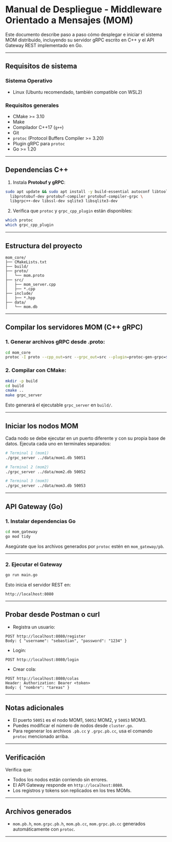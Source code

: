 #  Manual de Despliegue - Middleware Orientado a Mensajes (MOM)

Este documento describe paso a paso cómo desplegar e iniciar el sistema MOM distribuido, incluyendo su servidor gRPC escrito en C++ y el API Gateway REST implementado en Go.

---

##  Requisitos de sistema

### Sistema Operativo
- Linux (Ubuntu recomendado, también compatible con WSL2)

### Requisitos generales
- CMake >= 3.10
- Make
- Compilador C++17 (`g++`)
- Git
- `protoc` (Protocol Buffers Compiler >= 3.20)
- Plugin gRPC para `protoc`
- Go >= 1.20

---

##  Dependencias C++

1. Instala **Protobuf y gRPC**:

```bash
sudo apt update && sudo apt install -y build-essential autoconf libtool pkg-config \
  libprotobuf-dev protobuf-compiler protobuf-compiler-grpc \
  libgrpc++-dev libssl-dev sqlite3 libsqlite3-dev
```

2. Verifica que `protoc` y `grpc_cpp_plugin` están disponibles:

```bash
which protoc
which grpc_cpp_plugin
```

---

##  Estructura del proyecto

```
mom_core/
├── CMakeLists.txt
├── build/
├── proto/
│   └── mom.proto
├── src/
│   ├── mom_server.cpp
│   ├── *.cpp
├── include/
│   ├── *.hpp
├── data/
│   └── mom.db
```

---

##  Compilar los servidores MOM (C++ gRPC)

### 1. Generar archivos gRPC desde .proto:

```bash
cd mom_core
protoc -I proto --cpp_out=src --grpc_out=src --plugin=protoc-gen-grpc=$(which grpc_cpp_plugin) proto/mom.proto
```

### 2. Compilar con CMake:

```bash
mkdir -p build
cd build
cmake ..
make grpc_server
```

Esto generará el ejecutable `grpc_server` en `build/`.

---

##  Iniciar los nodos MOM

Cada nodo se debe ejecutar en un puerto diferente y con su propia base de datos. Ejecuta cada uno en terminales separados:

```bash
# Terminal 1 (mom1)
./grpc_server ../data/mom1.db 50051

# Terminal 2 (mom2)
./grpc_server ../data/mom2.db 50052

# Terminal 3 (mom3)
./grpc_server ../data/mom3.db 50053
```

---

##  API Gateway (Go)

### 1. Instalar dependencias Go

```bash
cd mom_gateway
go mod tidy
```

Asegúrate que los archivos generados por `protoc` estén en `mom_gateway/pb`.

---

### 2. Ejecutar el Gateway

```bash
go run main.go
```

Esto inicia el servidor REST en:

```
http://localhost:8080
```

---

##  Probar desde Postman o curl

- Registra un usuario:
```http
POST http://localhost:8080/register
Body: { "username": "sebastian", "password": "1234" }
```

- Login:
```http
POST http://localhost:8080/login
```

- Crear cola:
```http
POST http://localhost:8080/colas
Header: Authorization: Bearer <token>
Body: { "nombre": "tareas" }
```

---

##  Notas adicionales

- El puerto `50051` es el nodo MOM1, `50052` MOM2, y `50053` MOM3.
- Puedes modificar el número de nodos desde `cluster.go`.
- Para regenerar los archivos `.pb.cc` y `.grpc.pb.cc`, usa el comando `protoc` mencionado arriba.

---

##  Verificación

Verifica que:
- Todos los nodos están corriendo sin errores.
- El API Gateway responde en `http://localhost:8080`.
- Los registros y tokens son replicados en los tres MOMs.

---

##  Archivos generados

- `mom.pb.h`, `mom.grpc.pb.h`, `mom.pb.cc`, `mom.grpc.pb.cc` generados automáticamente con `protoc`.

---